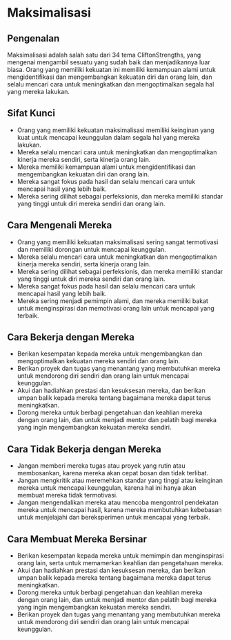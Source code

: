 # Maksimalisasi

## Pengenalan

Maksimalisasi adalah salah satu dari 34 tema CliftonStrengths, yang mengenai mengambil sesuatu yang sudah baik dan menjadikannya luar biasa. Orang yang memiliki kekuatan ini memiliki kemampuan alami untuk mengidentifikasi dan mengembangkan kekuatan diri dan orang lain, dan selalu mencari cara untuk meningkatkan dan mengoptimalkan segala hal yang mereka lakukan.

## Sifat Kunci

- Orang yang memiliki kekuatan maksimalisasi memiliki keinginan yang kuat untuk mencapai keunggulan dalam segala hal yang mereka lakukan.
- Mereka selalu mencari cara untuk meningkatkan dan mengoptimalkan kinerja mereka sendiri, serta kinerja orang lain.
- Mereka memiliki kemampuan alami untuk mengidentifikasi dan mengembangkan kekuatan diri dan orang lain.
- Mereka sangat fokus pada hasil dan selalu mencari cara untuk mencapai hasil yang lebih baik.
- Mereka sering dilihat sebagai perfeksionis, dan mereka memiliki standar yang tinggi untuk diri mereka sendiri dan orang lain.

## Cara Mengenali Mereka

- Orang yang memiliki kekuatan maksimalisasi sering sangat termotivasi dan memiliki dorongan untuk mencapai keunggulan.
- Mereka selalu mencari cara untuk meningkatkan dan mengoptimalkan kinerja mereka sendiri, serta kinerja orang lain.
- Mereka sering dilihat sebagai perfeksionis, dan mereka memiliki standar yang tinggi untuk diri mereka sendiri dan orang lain.
- Mereka sangat fokus pada hasil dan selalu mencari cara untuk mencapai hasil yang lebih baik.
- Mereka sering menjadi pemimpin alami, dan mereka memiliki bakat untuk menginspirasi dan memotivasi orang lain untuk mencapai yang terbaik.

## Cara Bekerja dengan Mereka

- Berikan kesempatan kepada mereka untuk mengembangkan dan mengoptimalkan kekuatan mereka sendiri dan orang lain.
- Berikan proyek dan tugas yang menantang yang membutuhkan mereka untuk mendorong diri sendiri dan orang lain untuk mencapai keunggulan.
- Akui dan hadiahkan prestasi dan kesuksesan mereka, dan berikan umpan balik kepada mereka tentang bagaimana mereka dapat terus meningkatkan.
- Dorong mereka untuk berbagi pengetahuan dan keahlian mereka dengan orang lain, dan untuk menjadi mentor dan pelatih bagi mereka yang ingin mengembangkan kekuatan mereka sendiri.

## Cara Tidak Bekerja dengan Mereka

- Jangan memberi mereka tugas atau proyek yang rutin atau membosankan, karena mereka akan cepat bosan dan tidak terlibat.
- Jangan mengkritik atau meremehkan standar yang tinggi atau keinginan mereka untuk mencapai keunggulan, karena hal ini hanya akan membuat mereka tidak termotivasi.
- Jangan mengendalikan mereka atau mencoba mengontrol pendekatan mereka untuk mencapai hasil, karena mereka membutuhkan kebebasan untuk menjelajahi dan bereksperimen untuk mencapai yang terbaik.

## Cara Membuat Mereka Bersinar

- Berikan kesempatan kepada mereka untuk memimpin dan menginspirasi orang lain, serta untuk memamerkan keahlian dan pengetahuan mereka.
- Akui dan hadiahkan prestasi dan kesuksesan mereka, dan berikan umpan balik kepada mereka tentang bagaimana mereka dapat terus meningkatkan.
- Dorong mereka untuk berbagi pengetahuan dan keahlian mereka dengan orang lain, dan untuk menjadi mentor dan pelatih bagi mereka yang ingin mengembangkan kekuatan mereka sendiri.
- Berikan proyek dan tugas yang menantang yang membutuhkan mereka untuk mendorong diri sendiri dan orang lain untuk mencapai keunggulan.
